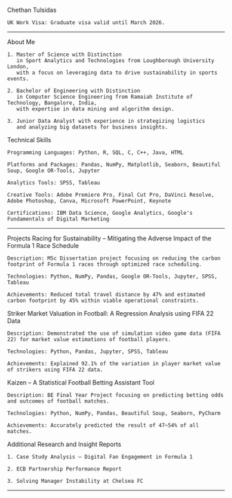 Chethan Tulsidas

    UK Work Visa: Graduate visa valid until March 2026.

----------------------------

About Me

    1. Master of Science with Distinction
       in Sport Analytics and Technologies from Loughborough University London,
       with a focus on leveraging data to drive sustainability in sports events.

    2. Bachelor of Engineering with Distinction
       in Computer Science Engineering from Ramaiah Institute of Technology, Bangalore, India,
       with expertise in data mining and algorithm design.

    3. Junior Data Analyst with experience in strategizing logistics
       and analyzing big datasets for business insights.

Technical Skills

    Programming Languages: Python, R, SQL, C, C++, Java, HTML

    Platforms and Packages: Pandas, NumPy, Matplotlib, Seaborn, Beautiful Soup, Google OR-Tools, Jupyter

    Analytics Tools: SPSS, Tableau

    Creative Tools: Adobe Premiere Pro, Final Cut Pro, DaVinci Resolve, Adobe Photoshop, Canva, Microsoft PowerPoint, Keynote

    Certifications: IBM Data Science, Google Analytics, Google's Fundamentals of Digital Marketing

----------------------------

Projects
Racing for Sustainability – Mitigating the Adverse Impact of the Formula 1 Race Schedule

    Description: MSc Dissertation project focusing on reducing the carbon footprint of Formula 1 races through optimized race scheduling.

    Technologies: Python, NumPy, Pandas, Google OR-Tools, Jupyter, SPSS, Tableau

    Achievements: Reduced total travel distance by 47% and estimated carbon footprint by 45% within viable operational constraints.

Striker Market Valuation in Football: A Regression Analysis using FIFA 22 Data

    Description: Demonstrated the use of simulation video game data (FIFA 22) for market value estimations of football players.

    Technologies: Python, Pandas, Jupyter, SPSS, Tableau

    Achievements: Explained 92.1% of the variation in player market value of strikers using FIFA 22 data.

Kaizen – A Statistical Football Betting Assistant Tool

    Description: BE Final Year Project focusing on predicting betting odds and outcomes of football matches.

    Technologies: Python, NumPy, Pandas, Beautiful Soup, Seaborn, PyCharm

    Achievements: Accurately predicted the result of 47~54% of all matches.

Additional Research and Insight Reports

    1. Case Study Analysis – Digital Fan Engagement in Formula 1
    
    2. ECB Partnership Performance Report
    
    3. Solving Manager Instability at Chelsea FC

----------------------------
